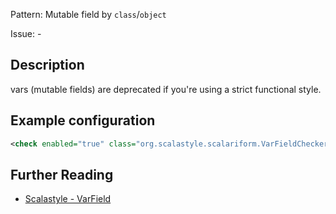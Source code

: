 Pattern: Mutable field by `class`/`object`

Issue: -

## Description

vars (mutable fields) are deprecated if you're using a strict functional style.

## Example configuration

```xml
<check enabled="true" class="org.scalastyle.scalariform.VarFieldChecker" level="warning"/>
```
<a name="org_scalastyle_scalariform_VarLocalChecker" />

## Further Reading

* [Scalastyle - VarField](https://scalastyle.beautiful-scala.com/rules-1.5.0.html#org_scalastyle_scalariform_VarFieldChecker)